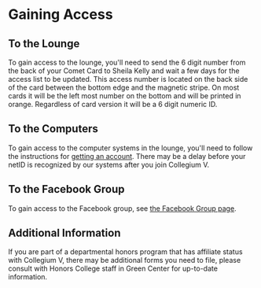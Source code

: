 # Gaining Access

## To the Lounge

To gain access to the lounge, you'll need to send the 6 digit number from the back of your Comet Card to Sheila Kelly and wait a few days for the access list to be updated.  This access number is located on the back side of the card between the bottom edge and the magnetic stripe.  On most cards it will be the left most number on the bottom and will be printed in orange.  Regardless of card version it will be a 6 digit numeric ID.


## To the Computers

To gain access to the computer systems in the lounge, you'll need to follow the instructions for [getting an account](../cvos/account/).  There may be a delay before your netID is recognized by our systems after you join Collegium V.


## To the Facebook Group

To gain access to the Facebook group, see [the Facebook Group page](../misc/facebook.md).


## Additional Information

If you are part of a departmental honors program that has affiliate status with Collegium V, there may be additional forms you need to file, please consult with Honors College staff in Green Center for up-to-date information.
